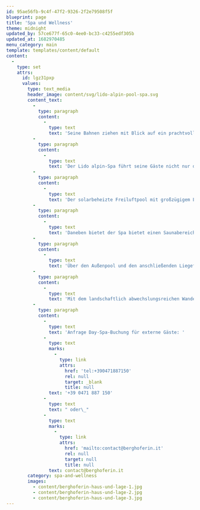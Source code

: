 ```yaml
---
id: 95ae56fb-9c4f-47f2-9326-2f2e79508f5f
blueprint: page
title: 'Spa und Wellness'
theme: midnight
updated_by: 57ce677f-65c0-4ee0-bc33-c4255edf305b
updated_at: 1682970485
menu_category: main
template: templates/content/default
content:
  -
    type: set
    attrs:
      id: lgz31pxp
      values:
        type: text_media
        header_image: content/svg/lido-alpin-pool-spa.svg
        content_text:
          -
            type: paragraph
            content:
              -
                type: text
                text: 'Seine Bahnen ziehen mit Blick auf ein prachtvolles Gebirgskettenpanorama, auf Bergwiesen unter Schatten spendenden Lärchen die ewige Sommersehnsucht stillen. Umhüllt von der friedlichen Ruhe des Nachmittags, die wohltuende Kraft der alpinen Pflanzenwelt bei einem Treatment mit erlesener Naturkosmetik oder einer Massage en plein air erfahren. Und wenn sich dann das Rad der Jahreszeiten weiterdreht, nach einem Spaziergang durch herbstlich stille Waldeinsamkeit den Holzofen anfeuern und die langsam zur Ruhe kommende Natur von der Zirben-Banja aus beobachten, den belebenden Schwall des kühlen Quellwassers nach dem Saunieren fühlen, in der wohligen Wärme vor dem Feuer im Kaminzimmer einen dem persönlichen Wohlbefinden gewidmeten Tag ausklingen lassen.'
          -
            type: paragraph
            content:
              -
                type: text
                text: 'Der Lido alpin-Spa führt seine Gäste nicht nur durch seine architektonische Gestaltung vom Haus in die Natur und ihre entschleunigende und kraftspendende Ruhe; er führt sie vielmehr auf verschiedenen Ebenen der Natur zu: Das bewusste Verwenden vieler hochwertiger Wirkstoffe, die ihre so reiche Pflanzenvielfalt birgt, das ausgewählte Spa- und Treatment-Angebot, das ihren kraftvollen Einfluss auf Gesundheit, Wohlbefinden und Schönheit erlebbar macht, das Zurückgreifen auf ihre Materialien-, Farben- und Formenfülle bei Gestaltung und Ausstattung erkennen der Natur und ihrer Ressourcenvielfalt die Protagonistenrolle im Lido alpin Pool & Spa zu – als Fundament des nachhaltigen Ansatzes zu ganzheitlichem Wohlbefinden, der hier verfolgt wird.'
          -
            type: paragraph
            content:
              -
                type: text
                text: 'Der solarbeheizte Freiluftpool mit großzügigem Liegebereich, eingebettet in einer bukolischen Bergwiesenlandschaft und blickgeschützt durch ein das Gelände umfriedendes Waldgebiet, ist mit seinem besonderen Flair von Alpenstrandbad mit Palm Springs-Sixties-Glamour das Herz des Lido Alpin.'
          -
            type: paragraph
            content:
              -
                type: text
                text: 'Daneben bietet der Spa bietet einen Saunabereich mit klassischer finnischer Sauna, Dampfbad und kleinem Soledampfbad zum Saunieren mit unterschiedlichem Temperatur-, Luftfeuchtigkeits- und Dufterfahren sowie verschiedene In- und Outdoor-Spa-Duschen für belebendes Wechselduschen und aktivierende Wassergüsse. Zudem umfasst er einen Treatment-Bereich mit einem ausgewählten Angebot an Anwendungen, Pflegeritualen und Massagen mit hochwertigen pflanzlichen Wirkstoffprodukten, Ölen und Essenzen und einen Lounge-Bereich mit gut sortierter Spa-Bibliothek und Erfrischungs- und Tee-Corner sowie ein Kaminzimmer zum Erholen nach dem Saunieren oder beim Entspannen im Anschluss an Anwendungen.'
          -
            type: paragraph
            content:
              -
                type: text
                text: 'Über den Außenpool und den anschließenden Liegeflächen führt der Spa schließlich in die umgebende Natur und zu den Freiluft-Angeboten: Während das Saunahaus am Weiher Private Spa Time-Buchungen vorbehalten ist, steht die Nutzung der Zirben-Banja mit Holzofen zum Einfeuern allen Spa-Gästen offen.'
          -
            type: paragraph
            content:
              -
                type: text
                text: 'Mit dem landschaftlich abwechslungsreichen Wanderparadies, das direkt vor dem Tor der Berghoferin beginnt und die nähere wie auch weitere Umgebung umfasst, sind die Möglichkeiten zum Wandern, Aktivseins und Sporttreiben an der frischen Luft vielfältige. Aber auch das weitläufige Hotelgelände und seine unmittelbare Umgebung bieten eine herrliche Kulisse und eine Reihe wahrer Kraftorte für das persönliche Sportprogramm und für Indoor-Training steht Gästen indes der Lido-Alpin-Gym-Corner zur Verfügung.'
          -
            type: paragraph
            content:
              -
                type: text
                text: 'Anfrage Day-Spa-Buchung für externe Gäste: '
              -
                type: text
                marks:
                  -
                    type: link
                    attrs:
                      href: 'tel:+390471887150'
                      rel: null
                      target: _blank
                      title: null
                text: '+39 0471 887 150'
              -
                type: text
                text: " oder\_"
              -
                type: text
                marks:
                  -
                    type: link
                    attrs:
                      href: 'mailto:contact@berghoferin.it'
                      rel: null
                      target: null
                      title: null
                text: contact@berghoferin.it
        category: spa-and-wellness
        images:
          - content/berghoferin-haus-und-lage-1.jpg
          - content/berghoferin-haus-und-lage-2.jpg
          - content/berghoferin-haus-und-lage-3.jpg
---
```

